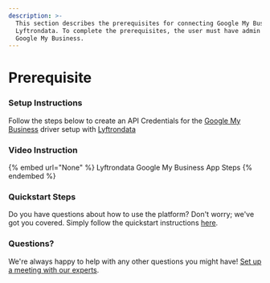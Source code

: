 ```yaml
---
description: >-
  This section describes the prerequisites for connecting Google My Business to
  Lyftrondata. To complete the prerequisites, the user must have admin access to
  Google My Business.
---
```


# Prerequisite

<mark style="color:blue;"></mark>

### Setup Instructions

Follow the steps below to create an API Credentials for the [Google My Business](None) driver setup with [Lyftrondata](https://www.lyftrondata.com)

### Video Instruction

{% embed url="None" %}
Lyftrondata Google My Business App Steps
{% endembed %}

### Quickstart Steps

Do you have questions about how to use the platform? Don't worry; we've got you covered. Simply follow the quickstart instructions [here](README.md).

### Questions? <a href="#questions" id="questions"></a>

We're always happy to help with any other questions you might have! [Set up a meeting with our experts](https://www.lyftrondata.com/book-a-meeting/).

